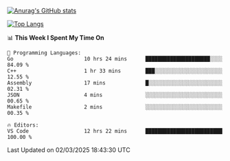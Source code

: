 [![Anurag's GitHub stats](https://github-readme-stats.vercel.app/api?username=wugouzi&count_private=true)](https://github.com/anuraghazra/github-readme-stats)

[![Top Langs](https://github-readme-stats.vercel.app/api/top-langs/?username=wugouzi&layout=compact&count_private=true&hide=html)](https://github.com/anuraghazra/github-readme-stats)

<!--START_SECTION:waka-->
📊 **This Week I Spent My Time On** 

```text
💬 Programming Languages: 
Go                       10 hrs 24 mins      █████████████████████░░░░   84.09 % 
C++                      1 hr 33 mins        ███░░░░░░░░░░░░░░░░░░░░░░   12.55 % 
Assembly                 17 mins             █░░░░░░░░░░░░░░░░░░░░░░░░   02.31 % 
JSON                     4 mins              ░░░░░░░░░░░░░░░░░░░░░░░░░   00.65 % 
Makefile                 2 mins              ░░░░░░░░░░░░░░░░░░░░░░░░░   00.35 % 

🔥 Editors: 
VS Code                  12 hrs 22 mins      █████████████████████████   100.00 % 
```


 Last Updated on 02/03/2025 18:43:30 UTC
<!--END_SECTION:waka-->

<!--
**wugouzi/wugouzi** is a ✨ _special_ ✨ repository because its `README.md` (this file) appears on your GitHub profile.

Here are some ideas to get you started:

- 🔭 I’m currently working on ...
- 🌱 I’m currently learning ...
- 👯 I’m looking to collaborate on ...
- 🤔 I’m looking for help with ...
- 💬 Ask me about ...
- 📫 How to reach me: ...
- 😄 Pronouns: ...
- ⚡ Fun fact: ...
-->
